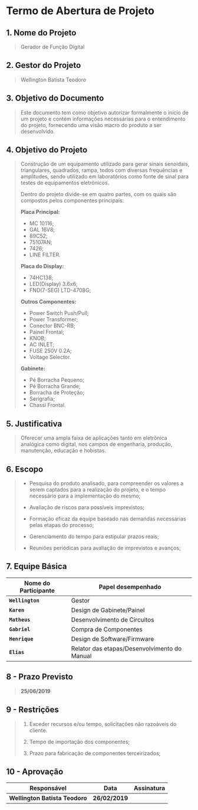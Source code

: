 ﻿# **Termo de Abertura de Projeto**

   

## **1. Nome do Projeto**

> Gerador de Função Digital

## **2. Gestor do Projeto**

> Wellington Batista Teodoro

## **3. Objetivo do Documento**

>Este documento tem como objetivo autorizar formalmente o início de um projeto e contém informações necessárias para o entendimento do projeto, fornecendo uma visão macro do produto a ser desenvolvido.

## **4. Objetivo do Projeto**

>Construção de um equipamento utilizado para gerar sinais senoidais, triangulares, quadrados, rampa, todos com diversas frequências e amplitudes, sendo utilizado em laboratórios como fonte de sinal para testes de equipamentos eletrônicos.
>
>Dentro do projeto divide-se em quatro partes, com os quais são compostos pelos componentes principais:
>
>   **Placa Principal:**
>
> -   MC 10116;
> -   GAL 16V8; 
>-   89C52;
>-   75107AN;
>-   7426; 
>-   LINE FILTER.
>
>   **Placa do Display:** 
>   
>-   74HC138; 
>-   LED(Display) 3.6x6; 
>-   FND(7-SEG) LTD-4708G;
>
>**Outros Componentes:**
>
>-   Power Switch Push/Pull;  
>-   Power Transformer;
>-   Conector BNC-RB;  
>-   Painel Frontal;
>-   KNOB;    
>-   AC INLET;   
>-   FUSE 250V 0.2A;  
>-   Voltage Selector.
>
> **Gabinete:**
> 
>-   Pé Borracha Pequeno;    
>-   Pé Borracha Grande;    
>-   Borracha de Proteção;    
>-   Serigrafia;    
>-   Chassi Frontal.

## **5. Justificativa**

>Oferecer uma ampla faixa de aplicações tanto em eletrônica analógica como digital, nos campos de engenharia, produção, manutenção, educação e hobistas.

## **6. Escopo**

>-   Pesquisa do produto analisado, para compreender os valores a serem captados para a realização do projeto, e o tempo necessário para a implementação do mesmo;
>
>-  Avaliação de riscos para possíveis imprevistos;
>  
>-  Formação eficaz da equipe baseado nas demandas necessárias pelas etapas do processo;
>      
>-  Gerenciamento do tempo para estipular prazos reais;
>
>-   Reuniões periódicas para avaliação de imprevistos e avanços;

## **7. Equipe Básica**


|**Nome do Participante**|**Papel desempenhado**                           |
|------------------------|-------------------------------------------------|
|**`Wellington`**            |Gestor                  					   |
|**`Karen`**      			 |Design de Gabinete/Painel           		   |
|**`Matheus`**	  			 |Desenvolvimento de Circuitos				   |
|**`Gabriel`**    			 |Compra de Componentes           			   |
|**`Henrique`**   			 |Design de Software/Firmware            	   |
|**`Elias`**	  			 |Relator das etapas/Desenvolvimento do Manual |


## **8 - Prazo Previsto**

>**25/06/2019**

## **9 - Restrições**

>1. Exceder recursos e/ou tempo, solicitações não razoáveis do cliente.
>
>2. Tempo de importação dos componentes;
>
>3. Prazo para fabricação de componentes terceirizados;

## **10 - Aprovação**


|**Responsável** |**Data**                       |**Assinatura**               |
|----------------|-------------------------------|-----------------------------|
|**Wellington Batista Teodoro**|**26/02/2019**   |                             |

